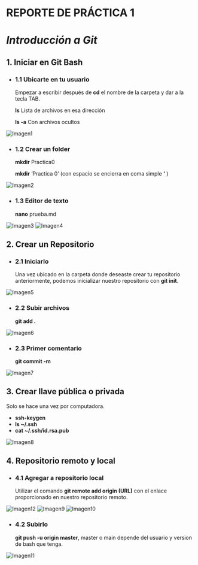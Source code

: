 # **REPORTE DE PRÁCTICA 1**
# *Introducción a Git*
## 1. Iniciar en Git Bash
- ### 1.1 Ubicarte en tu usuario
  Empezar a escribir después de **cd** el nombre de la carpeta y dar a la tecla TAB.

  **ls** Lista de archivos en esa dirección
  
  **ls -a** Con archivos ocultos

![Imagen1](/Imagenes/Practica0.1.png)

- ### 1.2 Crear un folder
  **mkdir** Practica0
  
  **mkdir** ‘Practica 0’ (con espacio se encierra en coma simple **‘** )

![Imagen2](/Imagenes/Practica0.2.png)

- ### 1.3 Editor de texto
  **nano** prueba.md

![Imagen3](/Imagenes/Practica0.3.png)
![Imagen4](/Imagenes/Practica0.4.png)

## 2. Crear un Repositorio
- ### 2.1 Iniciarlo
  Una vez ubicado en la carpeta donde deseaste crear tu repositorio anteriormente, podemos inicializar nuestro repositorio con **git init**.

![Imagen5](/Imagenes/Practica0.5.png)

- ### 2.2 Subir archivos
  **git add .**

![Imagen6](/Imagenes/Practica0.6.png)

- ### 2.3 Primer comentario
  **git commit -m**

![Imagen7](/Imagenes/Practica0.7.png)

## 3. Crear llave pública o privada
Solo se hace una vez por computadora.
  
- **ssh-keygen**
- **ls ~/.ssh**
- **cat ~/.ssh/id.rsa.pub**

![Imagen8](/Imagenes/Practica0.8.png)

## 4. Repositorio remoto y local
- ### 4.1 Agregar a repositorio local
  Utilizar el comando **git remote add origin (URL)** con el enlace proporcionado en nuestro repositorio remoto.

![Imagen12](/Imagenes/Practica0.12.png)
![Imagen9](/Imagenes/Practica0.9.png)
![Imagen10](/Imagenes/Practica0.10.png)

- ### 4.2 Subirlo
  **git push -u origin master**, master o main depende del usuario y version de bash que tenga.

![Imagen11](/Imagenes/Practica0.11.png)